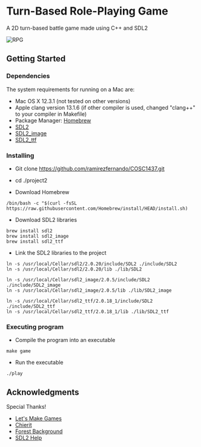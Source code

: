# Turn-Based Role-Playing Game 
A 2D turn-based battle game made using C++ and SDL2

![RPG](/images/rpg.png)

## Getting Started

### Dependencies
The system requirements for running on a Mac are:
* Mac OS X 12.3.1 (not tested on other versions)
* Apple clang version 13.1.6 (if other compiler is used, changed "clang++" to your compiler in Makefile)
* Package Manager: [Homebrew](https://brew.sh/)
* [SDL2](https://www.libsdl.org/)
* [SDL2_image](https://www.libsdl.org/projects/SDL_image/)
* [SDL2_ttf](https://www.libsdl.org/projects/docs/SDL_ttf/SDL_ttf.html)

### Installing

* Git clone https://github.com/ramirezfernando/COSC1437.git
* cd ./project2

* Download Homebrew
```
/bin/bash -c "$(curl -fsSL https://raw.githubusercontent.com/Homebrew/install/HEAD/install.sh)
```
* Download SDL2 libraries
```
brew install sdl2
brew install sdl2_image
brew install sdl2_ttf
```
* Link the SDL2 libraries to the project
```
ln -s /usr/local/Cellar/sdl2/2.0.20/include/SDL2 ./include/SDL2
ln -s /usr/local/Cellar/sdl2/2.0.20/lib ./lib/SDL2

ln -s /usr/local/Cellar/sdl2_image/2.0.5/include/SDL2 ./include/SDL2_image
ln -s /usr/local/Cellar/sdl2_image/2.0.5/lib ./lib/SDL2_image

ln -s /usr/local/Cellar/sdl2_ttf/2.0.18_1/include/SDL2 ./include/SDL2_ttf
ln -s /usr/local/Cellar/sdl2_ttf/2.0.18_1/lib ./lib/SDL2_ttf
```

### Executing program

* Compile the program into an executable
```
make game
```
* Run the executable
```
./play
```

## Acknowledgments

Special Thanks!
* [Let's Make Games](https://www.youtube.com/watch?v=QQzAHcojEKg&list=PLhfAbcv9cehhkG7ZQK0nfIGJC_C-wSLrx)
* [Chierit](https://chierit.itch.io/)
* [Forest Background](https://pixeljoint.com/pixelart/120493.htm)
* [SDL2 Help](https://github.com/Twinklebear/TwinklebearDev-Lessons/issues/14)
